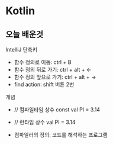 # Kotlin

## 오늘 배운것
IntelliJ 단축키
- 함수 정의로 이동: ctrl + B
- 함수 정의 뒤로 가기: ctrl + alt + ←
- 함수 정의 앞으로 가기: ctrl + alt + →
- find action: shift 버튼 2번

개념
- // 컴파일타임 상수
const val PI = 3.14

- // 런타임 상수
val PI = 3.14

- 컴파일러의 정의: 코드를 해석하는 프로그램